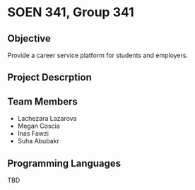 # SOEN 341, Group 341

## Objective
Provide a career service platform for students and employers. 

## Project Descrption

## Team Members
- Lachezara Lazarova
- Megan Coscia
- Inas Fawzi
- Suha Abubakr

## Programming Languages
TBD
